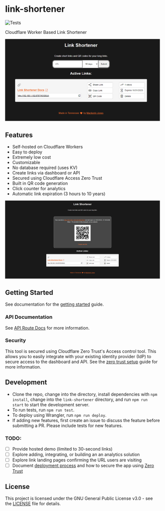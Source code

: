 # link-shortener
![Tests](https://github.com/mackenly/link-shortener/actions/workflows/tests.yml/badge.svg)

Cloudflare Worker Based Link Shortener

![Dashboard](docs/pages/images/dashboard-showing-link-creator.png)

## Features
- Self-hosted on Cloudflare Workers
- Easy to deploy
- Extremely low cost
- Customizable
- No database required (uses KV)
- Create links via dashboard or API
- Secured using Cloudflare Access Zero Trust
- Built in QR code generation
- Click counter for analytics
- Automatic link expiration (3 hours to 10 years)

![Dashboard With New Link](docs/pages/images/dashboard-after-creating-link.png)

## Getting Started
See documentation for the [getting started](https://linkshortener.dev/getting-started) guide.

### API Documentation
See [API Route Docs](https://linkshortener.dev/api-routes) for more information.

### Security
This tool is secured using Cloudflare Zero Trust's Access control tool. This allows you to easily integrate with your existing identity provider (IdP) to secure access to the dashboard and API. See the [zero trust setup](https://linkshortener.dev/zero-trust-setup) guide for more information.

## Development
- Clone the repo, change into the directory, install dependencies with `npm install`, change into the `link-shortener` directory, and run `npm run start` to start the development server.
- To run tests, run `npm run test`.
- To deploy using Wrangler, run `npm run deploy`.
- If adding new features, first create an issue to discuss the feature before submitting a PR. Please include tests for new features.

### TODO:
 - [ ] Provide hosted demo (limited to 30-second links)
 - [ ] Explore adding, integrating, or building an an analytics solution
 - [ ] Explore link landing pages confirming the URL users are visiting
 - [ ] Document [deployment process](https://github.com/mackenly/link-shortener/issues/7) and how to secure the app using [Zero Trust](https://github.com/mackenly/link-shortener/issues/6)

## License
This project is licensed under the GNU General Public License v3.0 - see the [LICENSE](LICENSE) file for details.